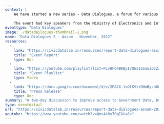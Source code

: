 ```yaml
--- 
context: |
    We have started a new series - Data Dialogues, a forum for various government agencies, civil societies, academia, media and other actors to come together and shape data-driven policy discourse in the country. Our first event in the series was Data Dialogues - Assam, a two-day consultation, on 21st and 22nd March 2022, in collaboration with the Open Government Data (OGD) - project management team at the National Informatics Centre (NIC). The objective of this consultation was to understand how to improve the publishing of government data and enable data sharing to strengthen access to information and enhance the state’s efficiency in governance. The objective was also to hear from the non-government actors working in different sectors about the public data they use, how they use it and the challenges they face.
    
    The event had key speakers from the Ministry of Electronics and Information Technology, Assam State Disaster Management Authority, Assam Finance Department, Assam Panchayat & RuralDevelopment Department, Assam State Child Protection Society, World Bank, IIT Guwahati, Universal Team for Social Action and Help (UTSAH), among others.
eventtype: "Data Dialogues"
image: ./datadailogues-thumbnail-2.png
name: "Data Dialogues 2 - Assam - November, 2022"
resources: 
  - 
    link: "https://civicdatalab.in/resources/report-data-dialogues-assam-2022.pdf"
    title: "Event Report"
    type: Doc
  - 
    link: "https://youtube.com/playlist?list=PLvHFO4BKByIVQGa1SSauiOcZZ8brCJFMb"
    title: "Event Playlist"
    type: Video
  - 
    link: "https://docs.google.com/document/d/e/2PACX-1vQfKVtrDHmBychU8mZXFqb86PofBL3PhpmljEgptcIVIQCNd8e6ddFFyQtWs2yoFYQNOUcNNYNZyJo5/pub"
    title: "Press Release"
    type: Doc
summary: "A two-day discussion to improve access to Government Data, Data Sharing, Data-driven decision-making & Community Building in Assam."
type: eventdetail
url: "https://civicdatalab.in/resources/report-data-dialogues-assam-2022.pdf"
youtube: "https://www.youtube.com/watch?v=Qms4k6y7OgI&t=8s"
---
```

